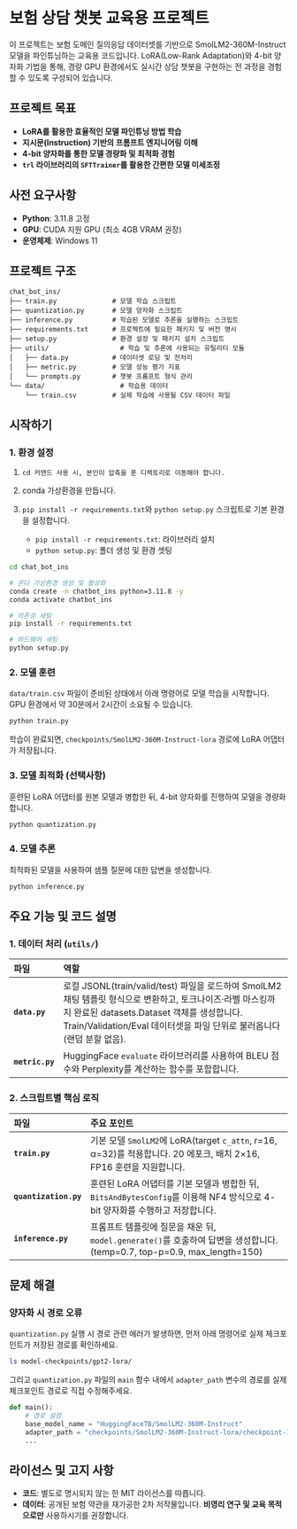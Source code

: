 # 보험 상담 챗봇 교육용 프로젝트

이 프로젝트는 보험 도메인 질의응답 데이터셋를 기반으로 SmolLM2-360M-Instruct 모델을 파인튜닝하는 교육용 코드입니다. LoRA(Low-Rank Adaptation)와 4-bit 양자화 기법을 통해, 경량 GPU 환경에서도 실시간 상담 챗봇을 구현하는 전 과정을 경험할 수 있도록 구성되어 있습니다.

## 프로젝트 목표

-   **LoRA를 활용한 효율적인 모델 파인튜닝 방법 학습**
-   **지시문(Instruction) 기반의 프롬프트 엔지니어링 이해**
-   **4-bit 양자화를 통한 모델 경량화 및 최적화 경험**
-   **`trl` 라이브러리의 `SFTTrainer`를 활용한 간편한 모델 미세조정**

## 사전 요구사항

-   **Python**: 3.11.8 고정
-   **GPU**: CUDA 지원 GPU (최소 4GB VRAM 권장)
-   **운영체제**: Windows 11

## 프로젝트 구조

```text
chat_bot_ins/
├── train.py              # 모델 학습 스크립트
├── quantization.py       # 모델 양자화 스크립트
├── inference.py          # 학습된 모델로 추론을 실행하는 스크립트
├── requirements.txt      # 프로젝트에 필요한 패키지 및 버전 명시
├── setup.py              # 환경 설정 및 패키지 설치 스크립트
├── utils/                  # 학습 및 추론에 사용되는 유틸리티 모듈
│   ├── data.py           # 데이터셋 로딩 및 전처리
│   ├── metric.py         # 모델 성능 평가 지표
│   └── prompts.py        # 챗봇 프롬프트 형식 관리
└── data/                   # 학습용 데이터
    └── train.csv         # 실제 학습에 사용될 CSV 데이터 파일
```

## 시작하기

### 1. 환경 설정

1. `cd 커맨드 사용 시, 본인이 압축을 푼 디렉토리로 이동해야 합니다.`

2. conda 가상환경을 만듭니다.

3. `pip install -r requirements.txt`와 `python setup.py` 스크립트로 기본 환경을 설정합니다.
    - `pip install -r requirements.txt`: 라이브러리 설치
    - `python setup.py`: 폴더 생성 및 환경 셋팅

```bash
cd chat_bot_ins

# 콘다 가상환경 생성 및 활성화
conda create -n chatbot_ins python=3.11.8 -y
conda activate chatbot_ins

# 의존성 세팅
pip install -r requirements.txt

# 하드웨어 세팅
python setup.py
```

### 2. 모델 훈련

`data/train.csv` 파일이 준비된 상태에서 아래 명령어로 모델 학습을 시작합니다. GPU 환경에서 약 30분에서 2시간이 소요될 수 있습니다.

```bash
python train.py
```

학습이 완료되면, `checkpoints/SmolLM2-360M-Instruct-lora` 경로에 LoRA 어댑터가 저장됩니다.

### 3. 모델 최적화 (선택사항)

훈련된 LoRA 어댑터를 원본 모델과 병합한 뒤, 4-bit 양자화를 진행하여 모델을 경량화합니다.

```bash
python quantization.py
```

### 4. 모델 추론

최적화된 모델을 사용하여 샘플 질문에 대한 답변을 생성합니다.

```bash
python inference.py
```

## 주요 기능 및 코드 설명

### 1. 데이터 처리 (`utils/`)

| 파일         | 역할                                                                        |
| :----------- | :-------------------------------------------------------------------------- |
| **`data.py`** | 	로컬 JSONL(train/valid/test) 파일을 로드하여 SmolLM2 채팅 템플릿 형식으로 변환하고, 토크나이즈·라벨 마스킹까지 완료된 datasets.Dataset 객체를 생성합니다. Train/Validation/Eval 데이터셋을 파일 단위로 불러옵니다(랜덤 분할 없음). |
| **`metric.py`** | HuggingFace `evaluate` 라이브러리를 사용하여 BLEU 점수와 Perplexity를 계산하는 함수를 포함합니다. |


### 2. 스크립트별 핵심 로직

| 파일                | 주요 포인트                                                                          |
| :------------------ | :----------------------------------------------------------------------------------- |
| **`train.py`** | 기본 모델 `SmolLM2`에 LoRA(target `c_attn`, r=16, α=32)를 적용합니다. 20 에포크, 배치 2×16, FP16 훈련을 지원합니다. |
| **`quantization.py`** | 훈련된 LoRA 어댑터를 기본 모델과 병합한 뒤, `BitsAndBytesConfig`를 이용해 NF4 방식으로 4-bit 양자화를 수행하고 저장합니다. |
| **`inference.py`** | 프롬프트 템플릿에 질문을 채운 뒤, `model.generate()`를 호출하여 답변을 생성합니다. (temp=0.7, top-p=0.9, max_length=150) |

## 문제 해결

### 양자화 시 경로 오류

`quantization.py` 실행 시 경로 관련 에러가 발생하면, 먼저 아래 명령어로 실제 체크포인트가 저장된 경로를 확인하세요.

```bash
ls model-checkpoints/gpt2-lora/
```

그리고 `quantization.py` 파일의 `main` 함수 내에서 `adapter_path` 변수의 경로를 실제 체크포인트 경로로 직접 수정해주세요.

```python
def main():
    # 경로 설정
    base_model_name = "HuggingFaceTB/SmolLM2-360M-Instruct"
    adapter_path = "checkpoints/SmolLM2-360M-Instruct-lora/checkpoint-100" # 이 부분을 실제 경로로 수정!
    ...
```

## 라이선스 및 고지 사항

-   **코드**: 별도로 명시되지 않는 한 MIT 라이선스를 따릅니다.
-   **데이터**: 공개된 보험 약관을 재가공한 2차 저작물입니다. **비영리 연구 및 교육 목적으로만** 사용하시기를 권장합니다.
